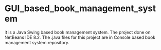 # GUI_based_book_management_system
It is a Java Swing based book management system.
The project done on NetBeans IDE 8.2.
The .java files for this project are in Console based book management system repository.
